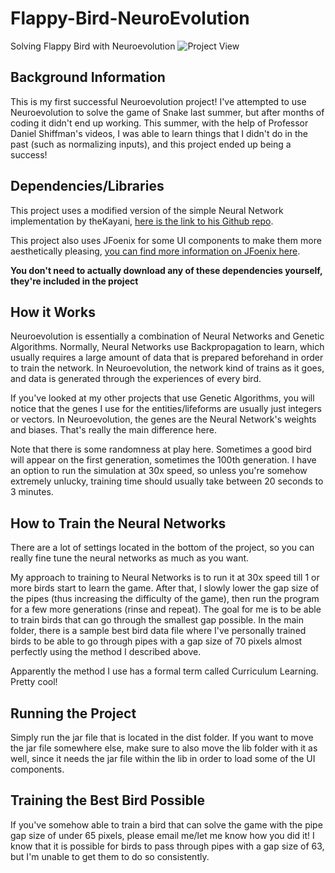 # Flappy-Bird-NeuroEvolution
 Solving Flappy Bird with Neuroevolution
![Project View](https://i.imgur.com/eZiq09v.png)

## Background Information
This is my first successful Neuroevolution project! I've attempted to use Neuroevolution to solve the game of Snake last summer, but after months of coding it didn't end up working. This summer, with the help of Professor Daniel Shiffman's videos, I was able to learn things that I didn't do in the past (such as normalizing inputs), and this project ended up being a success!

## Dependencies/Libraries
This project uses a modified version of the simple Neural Network implementation by theKayani, [here is the link to his Github repo](https://github.com/theKayani/Java-Neural-Network).

This project also uses JFoenix for some UI components to make them more aesthetically pleasing, [you can find more information on JFoenix here](http://www.jfoenix.com/).

**You don't need to actually download any of these dependencies yourself, they're included in the project**

## How it Works
Neuroevolution is essentially a combination of Neural Networks and Genetic Algorithms. Normally, Neural Networks use Backpropagation to learn, which usually requires a large amount of data that is prepared beforehand in order to train the network. In Neuroevolution, the network kind of trains as it goes, and data is generated through the experiences of every bird.

If you've looked at my other projects that use Genetic Algorithms, you will notice that the genes I use for the entities/lifeforms are usually just integers or vectors. In Neuroevolution, the genes are the Neural Network's weights and biases. That's really the main difference here.

Note that there is some randomness at play here. Sometimes a good bird will appear on the first generation, sometimes the 100th generation. I have an option to run the simulation at 30x speed, so unless you're somehow extremely unlucky, training time should usually take between 20 seconds to 3 minutes.

## How to Train the Neural Networks
There are a lot of settings located in the bottom of the project, so you can really fine tune the neural networks as much as you want.

My approach to training to Neural Networks is to run it at 30x speed till 1 or more birds start to learn the game. After that, I slowly lower the gap size of the pipes (thus increasing the difficulty of the game), then run the program for a few more generations (rinse and repeat). The goal for me is to be able to train birds that can go through the smallest gap possible. In the main folder, there is a sample best bird data file where I've personally trained birds to be able to go through pipes with a gap size of 70 pixels almost perfectly using the method I described above.

Apparently the method I use has a formal term called Curriculum Learning. Pretty cool!

## Running the Project
Simply run the jar file that is located in the dist folder. If you want to move the jar file somewhere else, make sure to also move the lib folder with it as well, since it needs the jar file within the lib in order to load some of the UI components.

## Training the Best Bird Possible
If you've somehow able to train a bird that can solve the game with the pipe gap size of under 65 pixels, please email me/let me know how you did it! I know that it is possible for birds to pass through pipes with a gap size of 63, but I'm unable to get them to do so consistently.
